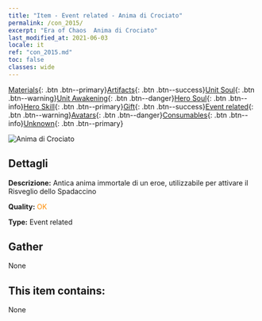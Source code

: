 ```yaml
---
title: "Item - Event related - Anima di Crociato"
permalink: /con_2015/
excerpt: "Era of Chaos  Anima di Crociato"
last_modified_at: 2021-06-03
locale: it
ref: "con_2015.md"
toc: false
classes: wide
---
```

 [Materials](/ItemsIT/){: .btn .btn--primary}[Artifacts](/ItemsIT/Artifacts/){: .btn .btn--success}[Unit Soul](/ItemsIT/UnitSoul/){: .btn .btn--warning}[Unit Awakening](/ItemsIT/UnitAwakening/){: .btn .btn--danger}[Hero Soul](/ItemsIT/HeroSoul/){: .btn .btn--info}[Hero Skill](/ItemsIT/HeroSkill/){: .btn .btn--primary}[Gift](/ItemsIT/Gift/){: .btn .btn--success}[Event related](/ItemsIT/Events/){: .btn .btn--warning}[Avatars](/ItemsIT/Avatars/){: .btn .btn--danger}[Consumables](/ItemsIT/Consumables/){: .btn .btn--info}[Unknown](/ItemsIT/Unknown/){: .btn .btn--primary}

 ![Anima di Crociato](/images/t/juexing_104.png)

## Dettagli
 **Descrizione:** Antica anima immortale di un eroe, utilizzabile per attivare il Risveglio dello Spadaccino

 **Quality:** <span style="color: #FF8C00">OK</span>

 **Type:** Event related

## Gather

  None

## This item contains:

  None


